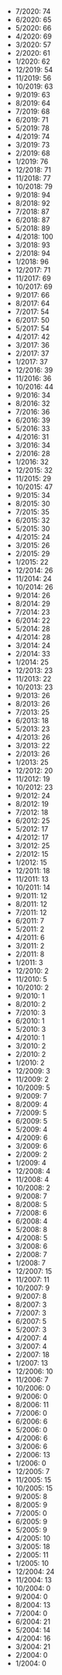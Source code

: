 *  7/2020: 74
*  6/2020: 65
*  5/2020: 66
*  4/2020: 69
*  3/2020: 57
*  2/2020: 61
*  1/2020: 62
*  12/2019: 54
*  11/2019: 56
*  10/2019: 63
*  9/2019: 63
*  8/2019: 64
*  7/2019: 68
*  6/2019: 71
*  5/2019: 78
*  4/2019: 74
*  3/2019: 73
*  2/2019: 68
*  1/2019: 76
*  12/2018: 71
*  11/2018: 77
*  10/2018: 79
*  9/2018: 94
*  8/2018: 92
*  7/2018: 87
*  6/2018: 87
*  5/2018: 89
*  4/2018: 100
*  3/2018: 93
*  2/2018: 94
*  1/2018: 96
*  12/2017: 71
*  11/2017: 69
*  10/2017: 69
*  9/2017: 66
*  8/2017: 64
*  7/2017: 54
*  6/2017: 50
*  5/2017: 54
*  4/2017: 42
*  3/2017: 36
*  2/2017: 37
*  1/2017: 37
*  12/2016: 39
*  11/2016: 36
*  10/2016: 44
*  9/2016: 34
*  8/2016: 32
*  7/2016: 36
*  6/2016: 39
*  5/2016: 33
*  4/2016: 31
*  3/2016: 34
*  2/2016: 28
*  1/2016: 32
*  12/2015: 32
*  11/2015: 29
*  10/2015: 47
*  9/2015: 34
*  8/2015: 30
*  7/2015: 35
*  6/2015: 32
*  5/2015: 30
*  4/2015: 24
*  3/2015: 26
*  2/2015: 29
*  1/2015: 22
*  12/2014: 26
*  11/2014: 24
*  10/2014: 26
*  9/2014: 26
*  8/2014: 29
*  7/2014: 23
*  6/2014: 22
*  5/2014: 28
*  4/2014: 28
*  3/2014: 24
*  2/2014: 33
*  1/2014: 25
*  12/2013: 23
*  11/2013: 22
*  10/2013: 23
*  9/2013: 26
*  8/2013: 26
*  7/2013: 25
*  6/2013: 18
*  5/2013: 23
*  4/2013: 26
*  3/2013: 22
*  2/2013: 26
*  1/2013: 25
*  12/2012: 20
*  11/2012: 19
*  10/2012: 23
*  9/2012: 24
*  8/2012: 19
*  7/2012: 18
*  6/2012: 25
*  5/2012: 17
*  4/2012: 17
*  3/2012: 25
*  2/2012: 15
*  1/2012: 15
*  12/2011: 18
*  11/2011: 13
*  10/2011: 14
*  9/2011: 12
*  8/2011: 12
*  7/2011: 12
*  6/2011: 7
*  5/2011: 2
*  4/2011: 6
*  3/2011: 2
*  2/2011: 8
*  1/2011: 3
*  12/2010: 2
*  11/2010: 5
*  10/2010: 2
*  9/2010: 1
*  8/2010: 2
*  7/2010: 3
*  6/2010: 1
*  5/2010: 3
*  4/2010: 1
*  3/2010: 2
*  2/2010: 2
*  1/2010: 2
*  12/2009: 3
*  11/2009: 2
*  10/2009: 5
*  9/2009: 7
*  8/2009: 4
*  7/2009: 5
*  6/2009: 5
*  5/2009: 4
*  4/2009: 6
*  3/2009: 6
*  2/2009: 2
*  1/2009: 4
*  12/2008: 4
*  11/2008: 4
*  10/2008: 2
*  9/2008: 7
*  8/2008: 5
*  7/2008: 6
*  6/2008: 4
*  5/2008: 8
*  4/2008: 5
*  3/2008: 6
*  2/2008: 7
*  1/2008: 7
*  12/2007: 15
*  11/2007: 11
*  10/2007: 9
*  9/2007: 8
*  8/2007: 3
*  7/2007: 3
*  6/2007: 5
*  5/2007: 3
*  4/2007: 4
*  3/2007: 4
*  2/2007: 18
*  1/2007: 13
*  12/2006: 10
*  11/2006: 7
*  10/2006: 0
*  9/2006: 0
*  8/2006: 11
*  7/2006: 0
*  6/2006: 6
*  5/2006: 0
*  4/2006: 6
*  3/2006: 6
*  2/2006: 13
*  1/2006: 0
*  12/2005: 7
*  11/2005: 15
*  10/2005: 15
*  9/2005: 8
*  8/2005: 9
*  7/2005: 0
*  6/2005: 9
*  5/2005: 9
*  4/2005: 10
*  3/2005: 18
*  2/2005: 11
*  1/2005: 10
*  12/2004: 24
*  11/2004: 13
*  10/2004: 0
*  9/2004: 0
*  8/2004: 13
*  7/2004: 0
*  6/2004: 21
*  5/2004: 14
*  4/2004: 16
*  3/2004: 21
*  2/2004: 0
*  1/2004: 0